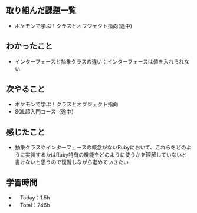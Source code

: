## 取り組んだ課題一覧
- ポケモンで学ぶ！クラスとオブジェクト指向(途中)

## わかったこと
- インターフェースと抽象クラスの違い：インターフェースは値を入れられない

## 次やること
- ポケモンで学ぶ！クラスとオブジェクト指向
- SQL超入門コース（途中）

## 感じたこと
- 抽象クラスやインターフェースの概念がないRubyにおいて、これらをどのように実装するかはRuby特有の機能をどのように使うかを理解していないと書けないと思うので復習しながら進めていきたい

## 学習時間
- 　Today：1.5h
- 　Total：246h